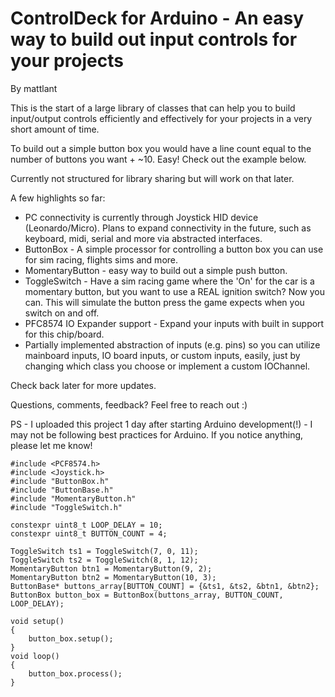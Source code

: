 # ControlDeck for Arduino - An easy way to build out input controls for your projects

By mattlant

This is the start of a large library of classes that can help you to build input/output controls efficiently and effectively for your projects in a very short amount of time.

To build out a simple button box you would have a line count equal to the number of buttons you want + ~10. Easy! Check out the example below.

Currently not structured for library sharing but will work on that later.

A few highlights so far:
- PC connectivity is currently through Joystick HID device (Leonardo/Micro). Plans to expand connectivity in the future, 
such as keyboard, midi, serial and more via abstracted interfaces.
- ButtonBox - A simple processor for controlling a button box you can use for sim racing, flights sims and more.
- MomentaryButton - easy way to build out a simple push button.
- ToggleSwitch - Have a sim racing game where the 'On' for the car is a momentary button, but you want to use a 
REAL ignition switch? Now you can. This will simulate the button press the game expects when you switch on and off.
- PFC8574 IO Expander support - Expand your inputs with built in support for this chip/board.
- Partially implemented abstraction of inputs (e.g. pins) so you can utilize mainboard inputs, IO board inputs, 
or custom inputs, easily, just by changing which class you choose or implement a custom IOChannel.

Check back later for more updates.

Questions, comments, feedback? Feel free to reach out :)

PS - I uploaded this project 1 day after starting Arduino development(!) - I may not be following best practices for Arduino. 
If you notice anything, please let me know!

```C:
#include <PCF8574.h>
#include <Joystick.h>
#include "ButtonBox.h"
#include "ButtonBase.h"
#include "MomentaryButton.h"
#include "ToggleSwitch.h"

constexpr uint8_t LOOP_DELAY = 10;
constexpr uint8_t BUTTON_COUNT = 4;

ToggleSwitch ts1 = ToggleSwitch(7, 0, 11);
ToggleSwitch ts2 = ToggleSwitch(8, 1, 12);
MomentaryButton btn1 = MomentaryButton(9, 2);
MomentaryButton btn2 = MomentaryButton(10, 3);
ButtonBase* buttons_array[BUTTON_COUNT] = {&ts1, &ts2, &btn1, &btn2};
ButtonBox button_box = ButtonBox(buttons_array, BUTTON_COUNT, LOOP_DELAY);

void setup()
{
	button_box.setup();
}
void loop()
{
	button_box.process();
}
```